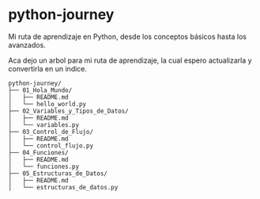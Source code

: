 # python-journey
Mi ruta de aprendizaje en Python, desde los conceptos básicos hasta los avanzados.

Aca dejo un arbol para mi ruta de aprendizaje, la cual espero actualizarla y convertirla en un indice. 

```plaintext
python-journey/
├── 01_Hola_Mundo/
│   ├── README.md
│   └── hello_world.py
├── 02_Variables_y_Tipos_de_Datos/
│   ├── README.md
│   └── variables.py
├── 03_Control_de_Flujo/
│   ├── README.md
│   └── control_flujo.py
├── 04_Funciones/
│   ├── README.md
│   └── funciones.py
├── 05_Estructuras_de_Datos/
│   ├── README.md
│   └── estructuras_de_datos.py
```
